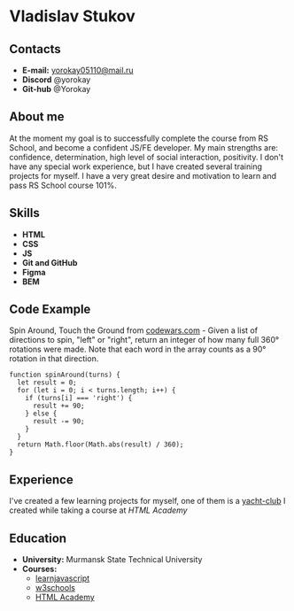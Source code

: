 # **Vladislav Stukov**

## **Contacts**
- **E-mail:** yorokay05110@mail.ru
- **Discord** @yorokay
- **Git-hub** @Yorokay

## **About me**
At the moment my goal is to successfully complete the course from RS School, and become a confident JS/FE developer.
My main strengths are: confidence, determination, high level of social interaction, positivity.
I don't have any special work experience, but I have created several training projects for myself.
I have a very great desire and motivation to learn and pass RS School course 101%.

## **Skills**
- **HTML**
- **CSS**
- **JS**
- **Git and GitHub**
- **Figma**
- **BEM**

## **Code Example**
Spin Around, Touch the Ground from [сodewars.com](https://www.codewars.com/kata/65127141a5de2b1dcb40927e) - Given a list of directions to spin, "left" or "right", return an integer of how many full 360° rotations were made. Note that each word in the array counts as a 90° rotation in that direction.
```
function spinAround(turns) {
  let result = 0;
  for (let i = 0; i < turns.length; i++) {
    if (turns[i] === 'right') {
      result += 90;
    } else {
      result -= 90;
    }
  }
  return Math.floor(Math.abs(result) / 360);
}
```
## **Experience**
I've created a few learning projects for myself, one of them is a [yacht-club](https://yorokay.github.io/yacht-club/) I created while taking a course at *HTML Academy*

## **Education**
- **University:** Murmansk State Technical University 
- **Courses:** 
	- [learnjavascript](https://learn.javascript.ru/)
	- [w3schools](https://www.w3schools.com/)
	- [HTML Academy](https://www.htmlacademy.ru)